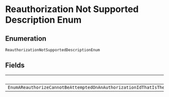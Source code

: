 
# Reauthorization Not Supported Description Enum

## Enumeration

`ReauthorizationNotSupportedDescriptionEnum`

## Fields

| Name |
|  --- |
| `EnumAReauthorizeCannotBeAttemptedOnAnAuthorizationIdThatIsTheResultOfAPriorReauthorizationOrOnAnAuthorizationMadeOnAnOrderSavedUsingTheV2ordersidsaveAPI` |

